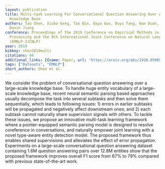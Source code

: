 ```yaml
---
layout: publication
title: Multi-task Learning For Conversational Question Answering Over A Large-scale
  Knowledge Base
authors: Tao Shen, Xiubo Geng, Tao Qin, Daya Guo, Duyu Tang, Nan Duan, Guodong Long,
  Daxin Jiang
conference: Proceedings of the 2019 Conference on Empirical Methods in Natural Language
  Processing and the 9th International Joint Conference on Natural Language Processing
  (EMNLP-IJCNLP)
year: 2019
bibkey: shen2019multi
citations: 94
additional_links: [{name: Paper, url: 'https://arxiv.org/abs/1910.05069'}]
tags: ["Datasets", "EMNLP"]
short_authors: Shen et al.
---
```

We consider the problem of conversational question answering over a
large-scale knowledge base. To handle huge entity vocabulary of a large-scale
knowledge base, recent neural semantic parsing based approaches usually
decompose the task into several subtasks and then solve them sequentially,
which leads to following issues: 1) errors in earlier subtasks will be
propagated and negatively affect downstream ones; and 2) each subtask cannot
naturally share supervision signals with others. To tackle these issues, we
propose an innovative multi-task learning framework where a pointer-equipped
semantic parsing model is designed to resolve coreference in conversations, and
naturally empower joint learning with a novel type-aware entity detection
model. The proposed framework thus enables shared supervisions and alleviates
the effect of error propagation. Experiments on a large-scale conversational
question answering dataset containing 1.6M question answering pairs over 12.8M
entities show that the proposed framework improves overall F1 score from 67% to
79% compared with previous state-of-the-art work.